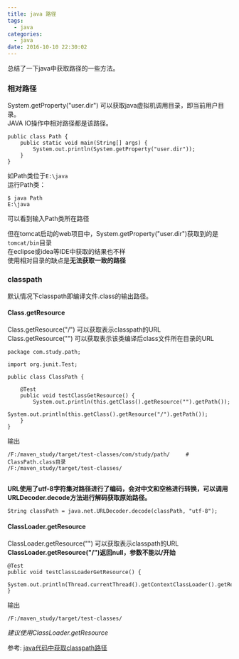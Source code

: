 ```yaml
---
title: java 路径
tags:
  - java
categories:
  - java
date: 2016-10-10 22:30:02
---
```


总结了一下java中获取路径的一些方法。
<!--more-->


### 相对路径
System.getProperty("user.dir") 可以获取java虚拟机调用目录，即当前用户目录。  
JAVA IO操作中相对路径都是该路径。  



```
public class Path {
    public static void main(String[] args) {
        System.out.println(System.getProperty("user.dir"));
    }
}
```
如Path类位于`E:\java`  
运行Path类：
```
$ java Path
E:\java
```
可以看到输入Path类所在路径


但在tomcat启动的web项目中，System.getProperty("user.dir")获取到的是`tomcat/bin`目录  
在eclipse或idea等IDE中获取的结果也不样  
使用相对目录的缺点是**无法获取一致的路径**


### classpath
默认情况下classpath即编译文件.class的输出路径。  
####  Class.getResource
Class.getResource("/") 可以获取表示classpath的URL  
Class.getResource("") 可以获取表示该类编译后class文件所在目录的URL
```
package com.study.path;

import org.junit.Test;

public class ClassPath {

    @Test
    public void testClassGetResource() {
        System.out.println(this.getClass().getResource("").getPath());
        System.out.println(this.getClass().getResource("/").getPath());
    }
}
```
输出
```
/F:/maven_study/target/test-classes/com/study/path/     # ClassPath.class目录
/F:/maven_study/target/test-classes/
    
```
**URL使用了utf-8字符集对路径进行了编码，会对中文和空格进行转换，可以调用URLDecoder.decode方法进行解码获取原始路径。**
```
String classPath = java.net.URLDecoder.decode(classPath, "utf-8");
```

#### ClassLoader.getResource
ClassLoader.getResource("")  可以获取表示classpath的URL
**ClassLoader.getResource("/")返回null，参数不能以/开始**
```
@Test
public void testClassLoaderGetResource() {
    System.out.println(Thread.currentThread().getContextClassLoader().getResource("").getPath());
}
```
输出
```
/F:/maven_study/target/test-classes/
```


*建议使用ClassLoader.getResource*



参考:
[java代码中获取classpath路径 ](http://blog.csdn.net/magi1201/article/details/18731581)